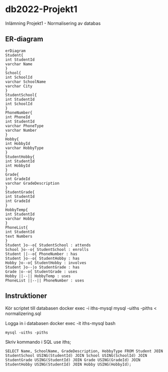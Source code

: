# db2022-Projekt1
Inlämning Projekt1 - Normalisering av databas

## ER-diagram

```mermaid
erDiagram
Student{
int StudentId
varchar Name
}
School{
int SchoolId
varchar SchoolName
varchar City
}
StudentSchool{
int StudentId
int SchoolId
}
PhoneNumber{
int PhoneId
int StudentId
varchar PhoneType
varchar Number
}
Hobby{
int HobbyId
varchar HobbyType
}
StudentHobby{
int StudentId
int HobbyId
}
Grade{
int GradeId
varchar GradeDescription
}
StudentGrade{
int StudentId
int GradeId
}
HobbyTemp{
int StudentId
varchar Hobby
}
PhoneList{
int StudentId
text Numbers
}
Student }o--o{ StudentSchool : attends
School }o--o{ StudentSchool : enrolls
Student ||--o{ PhoneNumber : has
Student }o--o{ StudentHobby : has
Hobby }o--o{ StudentHobby : involves
Student }o--|o StudentGrade : has
Grade |o--o{ StudentGrade : uses
Hobby ||--|| HobbyTemp : uses
PhoneList ||--|| PhoneNumber : uses
```

## Instruktioner
Kör scriptet till databasen
	docker exec -i iths-mysql mysql -uiths -piths < normalizering.sql
	

Logga in i databasen
	docker exec -it iths-mysql bash
	
	mysql -uiths -piths
	

Skriv kommando i SQL
	use iths;
	
	SELECT Name, SchoolName, GradeDescription, HobbyType FROM Student JOIN StudentSchool USING(StudentId) JOIN School USING(SchoolId) JOIN StudentGrade USING(StudentId) JOIN Grade USING(GradeId) JOIN StudentHobby USING(StudentId) JOIN Hobby USING(HobbyId);
